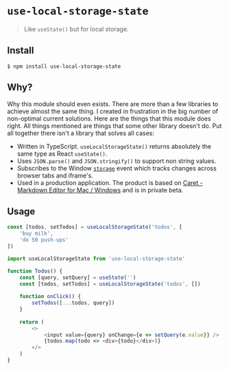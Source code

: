 # `use-local-storage-state`

> Like `useState()` but for local storage.

## Install

```shell
$ npm install use-local-storage-state
```

## Why?

Why this module should even exists. There are more than a few libraries to achieve almost the same thing. I created in frustration in the big number of non-optimal current solutions. Here are the things that this module does right. All things mentioned are things that some other library doesn't do. Put all together there isn't a library that solves all cases:

- Written in TypeScript. `useLocalStorageState()` returns absolutely the same type as React `useState()`.
- Uses `JSON.parse()` and `JSON.stringify()` to support non string values.
- Subscribes to the Window [`storage`](https://developer.mozilla.org/en-US/docs/Web/API/Window/storage_event) event which tracks changes across browser tabs and iframe's.
- Used in a production application. The product is based on [Caret - Markdown Editor for Mac / Windows](https://caret.io/) and is in private beta.

## Usage

```typescript
const [todos, setTodos] = useLocalStorageState('todos', [
    'buy milk',
    'do 50 push-ups'
])
```

```typescript
import useLocalStorageState from 'use-local-storage-state'

function Todos() {
    const [query, setQuery] = useState('')
    const [todos, setTodos] = useLocalStorageState('todos', [])
    
    function onClick() {
        setTodos([...todos, query])
    }
    
    return (
        <>
            <input value={query} onChange={e => setQuery(e.value}} />
            {todos.map(todo => <div>{todo}</div>)}
        </>
    )
}
```